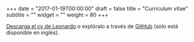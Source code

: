 +++
date = "2017-01-19T00:00:00"
draft = false
title = "Curriculum vitae"
subtitle = ""
widget = ""
weight = 80
+++


[Descarga el cv de Leonardo](http://lcolladotor.github.io/cv/en_CV_lcollado.pdf) o explóralo a través de [GitHub](http://lcolladotor.github.io/cv/) (solo está disponible en inglés). 

<!-- <iframe src="http://docs.google.com/viewer?url=http://lcolladotor.github.io/cv/en_CV_lcollado.pdf&embedded=true" width="100%" height="780" style="border: none;"></iframe> -->

